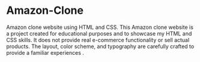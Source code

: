 # Amazon-Clone
Amazon clone website using HTML and CSS.
This Amazon clone website is a project created for educational purposes and to showcase my HTML and CSS skills. It does not provide real e-commerce functionality or sell actual products.
The layout, color scheme, and typography are carefully crafted to provide a familiar experiences .
